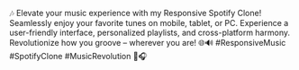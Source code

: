 🎶 Elevate your music experience with my Responsive Spotify Clone! Seamlessly enjoy your favorite tunes on mobile, tablet, or PC. Experience a user-friendly interface, personalized playlists, and cross-platform harmony. Revolutionize how you groove – wherever you are! 🌐🔊 #ResponsiveMusic #SpotifyClone #MusicRevolution 🚀🎧
